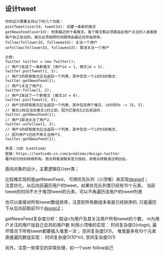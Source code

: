 ## 设计tweet

```设计一个简化版的推特(Twitter)，可以让用户实现发送推文，关注/取消关注其他用户，能够看见关注人（包括自己）的最近十条推文。
你的设计需要支持以下的几个功能：
postTweet(userId, tweetId): 创建一条新的推文
getNewsFeed(userId): 检索最近的十条推文。每个推文都必须是由此用户关注的人或者是用户自己发出的。推文必须按照时间顺序由最近的开始排序。
follow(followerId, followeeId): 关注一个用户
unfollow(followerId, followeeId): 取消关注一个用户
```
```
示例:
Twitter twitter = new Twitter();
// 用户1发送了一条新推文 (用户id = 1, 推文id = 5).
twitter.postTweet(1, 5);
// 用户1的获取推文应当返回一个列表，其中包含一个id为5的推文.
twitter.getNewsFeed(1);
// 用户1关注了用户2.
twitter.follow(1, 2);
// 用户2发送了一个新推文 (推文id = 6).
twitter.postTweet(2, 6);
// 用户1的获取推文应当返回一个列表，其中包含两个推文，id分别为 -> [6, 5].
// 推文id6应当在推文id5之前，因为它是在5之后发送的.
twitter.getNewsFeed(1);
// 用户1取消关注了用户2.
twitter.unfollow(1, 2);
// 用户1的获取推文应当返回一个列表，其中包含一个id为5的推文.
// 因为用户1已经不再关注用户2.
twitter.getNewsFeed(1);
```
```
来源：力扣（LeetCode）
链接：https://leetcode-cn.com/problems/design-twitter
著作权归领扣网络所有。商业转载请联系官方授权，非商业转载请注明出处。
```
面向对象的设计，主要逻辑在User类；

比较难实现的是getNewsFeed， 可用优先队列（小顶堆）来实现[design1](design1)；<br>
注意优化，从后向前遍历用户的tweet，如果优先队列里已经有10个元素， 当前tweet的时间不大于堆顶tweet的元素，可以不再遍历该用户的tweet列表<br>

也可以直接对所有tweet数组排序，注意到所有数组本来是已经排序的, 只是遍历下从后向前取前10个[design2](design2)；<br>

getNewsFeed复杂度分析：假设n为用户及其关注用户所有tweet的个数， m为用户关注的用户加自己总共的用户数
利用小顶堆的实现： 时间复杂度O(nlogn), 最坏情况下所有tweet都要插入堆里一次； 空间复杂度O(1)， 堆里最多有10个元素
直接遍历数组实现： 时间复杂度O(10*m), 空间复杂度O(1)

另外，注意一些常见的异常处理，如一个user follow自己